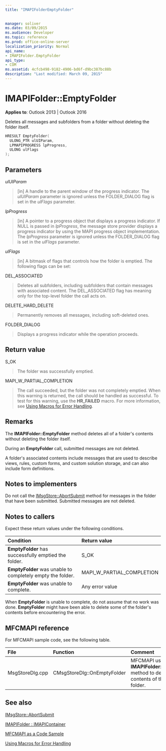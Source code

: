 ```yaml
---
title: "IMAPIFolderEmptyFolder"
 
 
manager: soliver
ms.date: 03/09/2015
ms.audience: Developer
ms.topic: reference
ms.prod: office-online-server
localization_priority: Normal
api_name:
- IMAPIFolder.EmptyFolder
api_type:
- COM
ms.assetid: 4cfcb498-9182-4906-bd6f-d9bc387bc88b
description: "Last modified: March 09, 2015"
---
```


# IMAPIFolder::EmptyFolder

  
  
**Applies to**: Outlook 2013 | Outlook 2016 
  
Deletes all messages and subfolders from a folder without deleting the folder itself.
  
```cpp
HRESULT EmptyFolder(
  ULONG_PTR ulUIParam,
  LPMAPIPROGRESS lpProgress,
  ULONG ulFlags
);
```

## Parameters

 _ulUIParam_
  
> [in] A handle to the parent window of the progress indicator. The  _ulUIParam_ parameter is ignored unless the FOLDER_DIALOG flag is set in the  _ulFlags_ parameter. 
    
 _lpProgress_
  
> [in] A pointer to a progress object that displays a progress indicator. If NULL is passed in  _lpProgress_, the message store provider displays a progress indicator by using the MAPI progress object implementation. The  _lpProgress_ parameter is ignored unless the FOLDER_DIALOG flag is set in the  _ulFlags_ parameter. 
    
 _ulFlags_
  
> [in] A bitmask of flags that controls how the folder is emptied. The following flags can be set:
    
DEL_ASSOCIATED 
  
> Deletes all subfolders, including subfolders that contain messages with associated content. The DEL_ASSOCIATED flag has meaning only for the top-level folder the call acts on.
    
DELETE_HARD_DELETE
  
> Permanently removes all messages, including soft-deleted ones.
    
FOLDER_DIALOG 
  
> Displays a progress indicator while the operation proceeds.
    
## Return value

S_OK 
  
> The folder was successfully emptied.
    
MAPI_W_PARTIAL_COMPLETION 
  
> The call succeeded, but the folder was not completely emptied. When this warning is returned, the call should be handled as successful. To test for this warning, use the **HR_FAILED** macro. For more information, see [Using Macros for Error Handling](using-macros-for-error-handling.md).
    
## Remarks

The **IMAPIFolder::EmptyFolder** method deletes all of a folder's contents without deleting the folder itself. 
  
During an **EmptyFolder** call, submitted messages are not deleted. 
  
A folder's associated contents include messages that are used to describe views, rules, custom forms, and custom solution storage, and can also include form definitions. 
  
## Notes to implementers

Do not call the [IMsgStore::AbortSubmit](imsgstore-abortsubmit.md) method for messages in the folder that have been submitted. Submitted messages are not deleted. 
  
## Notes to callers

Expect these return values under the following conditions.
  
|**Condition**|**Return value**|
|:-----|:-----|
|**EmptyFolder** has successfully emptied the folder.  <br/> |S_OK  <br/> |
|**EmptyFolder** was unable to completely empty the folder.  <br/> |MAPI_W_PARTIAL_COMPLETION  <br/> |
|**EmptyFolder** was unable to complete.  <br/> |Any error value  <br/> |
   
When **EmptyFolder** is unable to complete, do not assume that no work was done. **EmptyFolder** might have been able to delete some of the folder's contents before encountering the error. 
  
## MFCMAPI reference

For MFCMAPI sample code, see the following table.
  
|**File**|**Function**|**Comment**|
|:-----|:-----|:-----|
|MsgStoreDlg.cpp  <br/> |CMsgStoreDlg::OnEmptyFolder  <br/> |MFCMAPI uses the **IMAPIFolder::EmptyFolder** method to delete the contents of the specified folder.  <br/> |
   
## See also



[IMsgStore::AbortSubmit](imsgstore-abortsubmit.md)
  
[IMAPIFolder : IMAPIContainer](imapifolderimapicontainer.md)


[MFCMAPI as a Code Sample](mfcmapi-as-a-code-sample.md)
  
[Using Macros for Error Handling](using-macros-for-error-handling.md)

